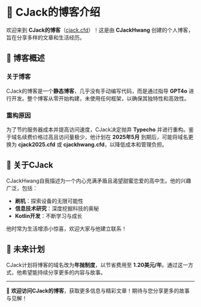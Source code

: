 # 🌟 CJack的博客介绍

欢迎来到 **CJack的博客**（[cjack.cfd](http://www.cjack.cfd)）！这是由 **CJackHwang** 创建的个人博客，旨在分享多样的文章和生活经历。

## 📖 博客概述

### 关于博客
CJack的博客是一个**静态博客**，几乎没有手动编写代码，而是通过指导 **GPT4o** 进行开发。整个博客从零开始构建，未使用任何框架，以确保其独特性和高效性。

### 重构原因
为了节约服务器成本并提高访问速度，CJack决定抛弃 **Typecho** 并进行重构。鉴于域名续费价格过高且访问量极少，他计划在 **2025年5月** 到期后，可能将域名更换为 **cjack2025.cfd** 或 **cjackhwang.cfd**，以降低成本和管理负担。

## 👤 关于CJack

CJackHwang自我描述为一个内心充满矛盾且渴望甜蜜恋爱的高中生。他的兴趣广泛，包括：

- **刷机**：探索设备的无限可能性
- **信息技术研究**：深度挖掘科技的奥秘
- **Kotlin开发**：不断学习与成长

他时常为生活增添小惊喜，欢迎大家与他建立联系！

## 🚀 未来计划

CJack计划将博客的域名改为**年抛制度**，以节省费用至 **1.20美元/年**。通过这一方式，他希望能持续分享更多的内容与故事。

---

💬 **欢迎访问CJack的博客**，获取更多信息与精彩文章！期待与您分享更多的故事与见解！
